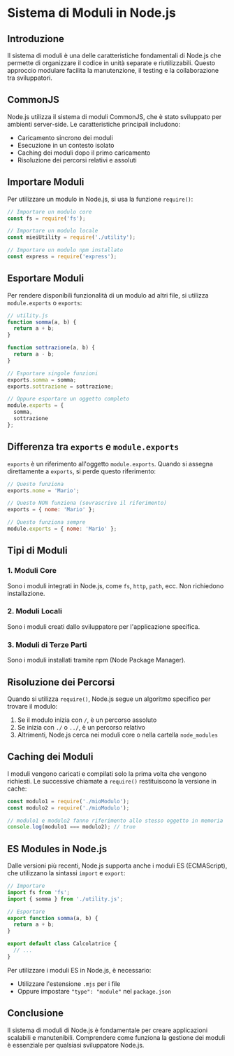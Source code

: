 # Sistema di Moduli in Node.js

## Introduzione

Il sistema di moduli è una delle caratteristiche fondamentali di Node.js che permette di organizzare il codice in unità separate e riutilizzabili. Questo approccio modulare facilita la manutenzione, il testing e la collaborazione tra sviluppatori.

## CommonJS

Node.js utilizza il sistema di moduli CommonJS, che è stato sviluppato per ambienti server-side. Le caratteristiche principali includono:

- Caricamento sincrono dei moduli
- Esecuzione in un contesto isolato
- Caching dei moduli dopo il primo caricamento
- Risoluzione dei percorsi relativi e assoluti

## Importare Moduli

Per utilizzare un modulo in Node.js, si usa la funzione `require()`:

```javascript
// Importare un modulo core
const fs = require('fs');

// Importare un modulo locale
const mieiUtility = require('./utility');

// Importare un modulo npm installato
const express = require('express');
```

## Esportare Moduli

Per rendere disponibili funzionalità di un modulo ad altri file, si utilizza `module.exports` o `exports`:

```javascript
// utility.js
function somma(a, b) {
  return a + b;
}

function sottrazione(a, b) {
  return a - b;
}

// Esportare singole funzioni
exports.somma = somma;
exports.sottrazione = sottrazione;

// Oppure esportare un oggetto completo
module.exports = {
  somma,
  sottrazione
};
```

## Differenza tra `exports` e `module.exports`

`exports` è un riferimento all'oggetto `module.exports`. Quando si assegna direttamente a `exports`, si perde questo riferimento:

```javascript
// Questo funziona
exports.nome = 'Mario';

// Questo NON funziona (sovrascrive il riferimento)
exports = { nome: 'Mario' };

// Questo funziona sempre
module.exports = { nome: 'Mario' };
```

## Tipi di Moduli

### 1. Moduli Core

Sono i moduli integrati in Node.js, come `fs`, `http`, `path`, ecc. Non richiedono installazione.

### 2. Moduli Locali

Sono i moduli creati dallo sviluppatore per l'applicazione specifica.

### 3. Moduli di Terze Parti

Sono i moduli installati tramite npm (Node Package Manager).

## Risoluzione dei Percorsi

Quando si utilizza `require()`, Node.js segue un algoritmo specifico per trovare il modulo:

1. Se il modulo inizia con `/`, è un percorso assoluto
2. Se inizia con `./` o `../`, è un percorso relativo
3. Altrimenti, Node.js cerca nei moduli core o nella cartella `node_modules`

## Caching dei Moduli

I moduli vengono caricati e compilati solo la prima volta che vengono richiesti. Le successive chiamate a `require()` restituiscono la versione in cache:

```javascript
const modulo1 = require('./mioModulo');
const modulo2 = require('./mioModulo');

// modulo1 e modulo2 fanno riferimento allo stesso oggetto in memoria
console.log(modulo1 === modulo2); // true
```

## ES Modules in Node.js

Dalle versioni più recenti, Node.js supporta anche i moduli ES (ECMAScript), che utilizzano la sintassi `import` e `export`:

```javascript
// Importare
import fs from 'fs';
import { somma } from './utility.js';

// Esportare
export function somma(a, b) {
  return a + b;
}

export default class Calcolatrice {
  // ...
}
```

Per utilizzare i moduli ES in Node.js, è necessario:
- Utilizzare l'estensione `.mjs` per i file
- Oppure impostare `"type": "module"` nel `package.json`

## Conclusione

Il sistema di moduli di Node.js è fondamentale per creare applicazioni scalabili e manutenibili. Comprendere come funziona la gestione dei moduli è essenziale per qualsiasi sviluppatore Node.js.